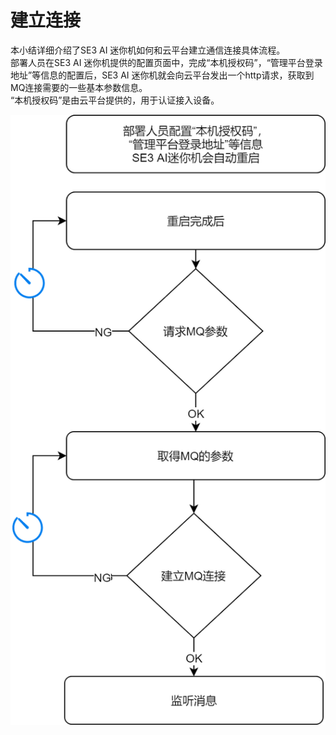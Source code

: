 # 建立连接

本小结详细介绍了SE3 AI 迷你机如何和云平台建立通信连接具体流程。  
部署人员在SE3 AI 迷你机提供的配置页面中，完成“本机授权码”，“管理平台登录地址”等信息的配置后，SE3 AI 迷你机就会向云平台发出一个http请求，获取到MQ连接需要的一些基本参数信息。  
“本机授权码”是由云平台提供的，用于认证接入设备。

![](../../../../../imgs/MQ-jiang-li-jian-jie.png)

